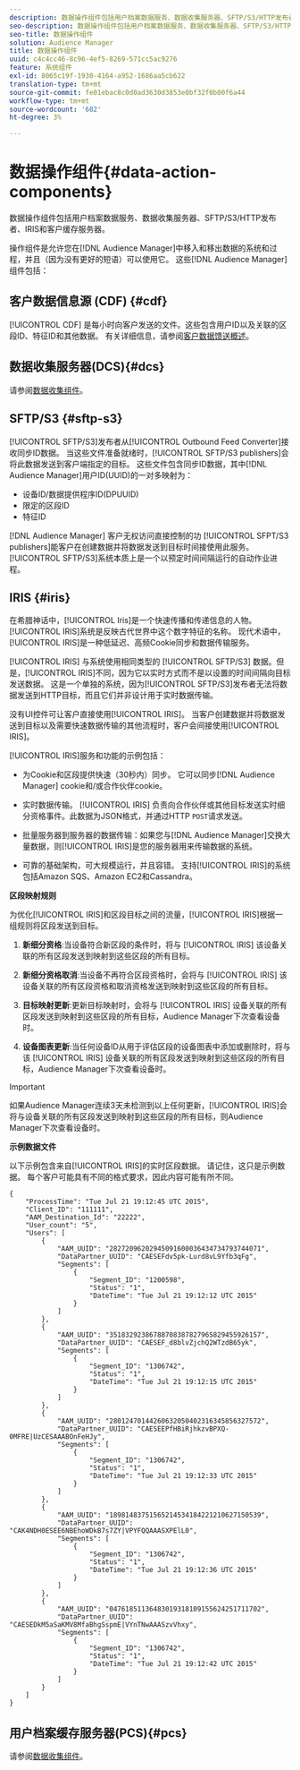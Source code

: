 ```yaml
---
description: 数据操作组件包括用户档案数据服务、数据收集服务器、SFTP/S3/HTTP发布者、IRIS和客户缓存服务器。
seo-description: 数据操作组件包括用户档案数据服务、数据收集服务器、SFTP/S3/HTTP发布者、IRIS和客户缓存服务器。
seo-title: 数据操作组件
solution: Audience Manager
title: 数据操作组件
uuid: c4c4cc46-8c96-4ef5-8269-571cc5ac9276
feature: 系统组件
exl-id: 8065c19f-1930-4164-a952-1686aa5cb622
translation-type: tm+mt
source-git-commit: fe01ebac8c0d0ad3630d3853e0bf32f0b00f6a44
workflow-type: tm+mt
source-wordcount: '682'
ht-degree: 3%

---
```


# 数据操作组件{#data-action-components}

数据操作组件包括用户档案数据服务、数据收集服务器、SFTP/S3/HTTP发布者、IRIS和客户缓存服务器。

<!-- 

c_compact.xml

 -->

操作组件是允许您在[!DNL Audience Manager]中移入和移出数据的系统和过程，并且（因为没有更好的短语）可以使用它。 这些[!DNL Audience Manager]组件包括：

## 客户数据信息源 (CDF) {#cdf}

[!UICONTROL CDF] 是每小时向客户发送的文件。这些包含用户ID以及关联的区段ID、特征ID和其他数据。 有关详细信息，请参阅[客户数据馈送概述](../../features/cdf-files.md)。

## 数据收集服务器(DCS){#dcs}

请参阅[数据收集组件](../../reference/system-components/components-data-collection.md)。

## SFTP/S3 {#sftp-s3}

[!UICONTROL SFTP/S3]发布者从[!UICONTROL Outbound Feed Converter]接收同步ID数据。 当这些文件准备就绪时，[!UICONTROL SFTP/S3 publishers]会将此数据发送到客户端指定的目标。 这些文件包含同步ID数据，其中[!DNL Audience Manager]用户ID(UUID)的一对多映射为：

* 设备ID/数据提供程序ID(DPUUID)
* 限定的区段ID
* 特征ID

[!DNL Audience Manager] 客户无权访问直接控制的功 [!UICONTROL SFPT/S3 publishers]能客户在创建数据并将数据发送到目标时间接使用此服务。 [!UICONTROL SFTP/S3]系统本质上是一个以预定时间间隔运行的自动作业进程。

## IRIS {#iris}

在希腊神话中，[!UICONTROL Iris]是一个快速传播和传递信息的人物。 [!UICONTROL IRIS]系统是反映古代世界中这个数字特征的名称。 现代术语中，[!UICONTROL IRIS]是一种低延迟、高频Cookie同步和数据传输服务。

[!UICONTROL IRIS] 与系统使用相同类型的 [!UICONTROL SFTP/S3] 数据。但是，[!UICONTROL IRIS]不同，因为它以实时方式而不是以设置的时间间隔向目标发送数据。 这是一个单独的系统，因为[!UICONTROL SFTP/S3]发布者无法将数据发送到HTTP目标，而且它们并非设计用于实时数据传输。

没有UI控件可让客户直接使用[!UICONTROL IRIS]。 当客户创建数据并将数据发送到目标以及需要快速数据传输的其他流程时，客户会间接使用[!UICONTROL IRIS]。

[!UICONTROL IRIS]服务和功能的示例包括：

* 为Cookie和区段提供快速（30秒内）同步。 它可以同步[!DNL Audience Manager] cookie和/或合作伙伴cookie。
* 实时数据传输。 [!UICONTROL IRIS] 负责向合作伙伴或其他目标发送实时细分资格事件。此数据为JSON格式，并通过HTTP `POST`请求发送。

* 批量服务器到服务器的数据传输：如果您与[!DNL Audience Manager]交换大量数据，则[!UICONTROL IRIS]是您的服务器用来传输数据的系统。

* 可靠的基础架构，可大规模运行，并且容错。 支持[!UICONTROL IRIS]的系统包括Amazon SQS、Amazon EC2和Cassandra。

**区段映射规则**

为优化[!UICONTROL IRIS]和区段目标之间的流量，[!UICONTROL IRIS]根据一组规则将区段发送到目标。

1. **新细分资格**:当设备符合新区段的条件时，将与 [!UICONTROL IRIS] 该设备关联的所有区段发送到映射到这些区段的所有目标。

1. **新细分资格取消**:当设备不再符合区段资格时，会将与 [!UICONTROL IRIS] 该设备关联的所有区段资格和取消资格发送到映射到这些区段的所有目标。

1. **目标映射更新**:更新目标映射时，会将与 [!UICONTROL IRIS] 设备关联的所有区段发送到映射到这些区段的所有目标，Audience Manager下次查看设备时。

1. **设备图表更新**:当任何设备ID从用于评估区段的设备图表中添加或删除时，将与该 [!UICONTROL IRIS] 设备关联的所有区段发送到映射到这些区段的所有目标，Audience Manager下次查看设备时。

>[!IMPORTANT]
>
>如果Audience Manager连续3天未检测到以上任何更新，[!UICONTROL IRIS]会将与设备关联的所有区段发送到映射到这些区段的所有目标，则Audience Manager下次查看设备时。

**示例数据文件**

以下示例包含来自[!UICONTROL IRIS]的实时区段数据。 请记住，这只是示例数据。 每个客户可能具有不同的格式要求，因此内容可能有所不同。

```
{
    "ProcessTime": "Tue Jul 21 19:12:45 UTC 2015",
    "Client_ID": "111111",
    "AAM_Destination_Id": "22222",
    "User_count": "5",
    "Users": [
        {
            "AAM_UUID": "28272096202945091600036434734793744071",
            "DataPartner_UUID": "CAESEFdv5pk-Lurd8vL9Yfb3qFg",
            "Segments": [
                {
                    "Segment_ID": "1200598",
                    "Status": "1",
                    "DateTime": "Tue Jul 21 19:12:12 UTC 2015"
                }
            ]
        },
        {
            "AAM_UUID": "35183292386788708387827965829455926157",
            "DataPartner_UUID": "CAESEF_d8blvZjchQ2WTzdB65yk",
            "Segments": [
                {
                    "Segment_ID": "1306742",
                    "Status": "1",
                    "DateTime": "Tue Jul 21 19:12:15 UTC 2015"
                }
            ]
        },
        {
            "AAM_UUID": "28012470144260632050402316345856327572",
            "DataPartner_UUID": "CAESEEPfHBiRjhkzvBPXQ-0MFRE|UzCESAAABOnFeHJy",
            "Segments": [
                {
                    "Segment_ID": "1306742",
                    "Status": "1",
                    "DateTime": "Tue Jul 21 19:12:33 UTC 2015"
                }
            ]
        },
        {
            "AAM_UUID": "18981483751565214534184221210627150539",
            "DataPartner_UUID": "CAK4NDH0ESEE6NBEhoWDkB7s7ZY|VPYFQQAAASXPElL0",
            "Segments": [
                {
                    "Segment_ID": "1306742",
                    "Status": "1",
                    "DateTime": "Tue Jul 21 19:12:36 UTC 2015"
                }
            ]
        },
        {
            "AAM_UUID": "04761851136483019318109155624251711702",
            "DataPartner_UUID": "CAESEDkM5aSaKMV8MfaBhgSspmE|VYnTNwAAASzvVhxy",
            "Segments": [
                {
                    "Segment_ID": "1306742",
                    "Status": "1",
                    "DateTime": "Tue Jul 21 19:12:42 UTC 2015"
                }
            ]
        }
    ]
}
```

## 用户档案缓存服务器(PCS){#pcs}

请参阅[数据收集组件](../../reference/system-components/components-data-collection.md)。

